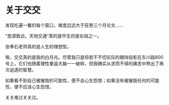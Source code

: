 # 关于交交

发现吃遍一餐的每个窗口，难度远远大于狂卷三个月论文……

“思源致远，天地交通”真的是毕生的座右铭之一。

张拳石老师真的是人生的理想型。

唉，交交真的是我的白月光。尽管我只是将若干不切实际的期待投影在东川路800号上，它们也随着理性重返大脑一一破碎，但我确实从求而不得的痛苦中熬出了再次追逐的智慧。

如果看不到自己被摧毁的可能性，便不会心生怨恨；如果没有被摧毁任何的可能性，便不应该心生怨恨。

关关难过关关过。